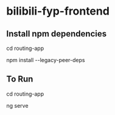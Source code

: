 # bilibili-fyp-frontend

## Install npm dependencies

cd routing-app

npm install --legacy-peer-deps

## To Run

cd routing-app

ng serve
